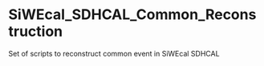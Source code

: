 # SiWEcal_SDHCAL_Common_Reconstruction

Set of scripts to reconstruct common event in SiWEcal SDHCAL 